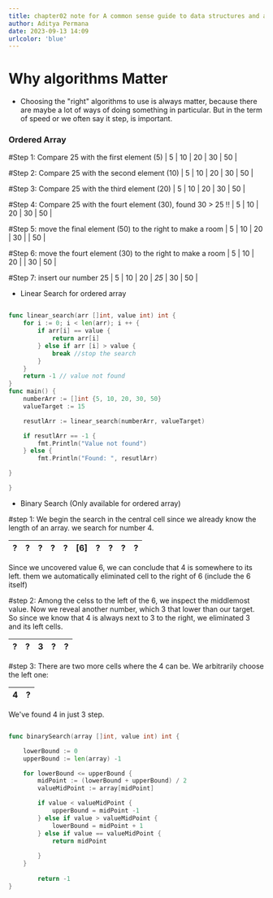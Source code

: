 ```yaml
---
title: chapter02 note for A common sense guide to data structures and algorithms
author: Aditya Permana
date: 2023-09-13 14:09
urlcolor: 'blue'
---
```


# Why algorithms Matter

- Choosing the "right" algorithms to use is always matter, because there are maybe a lot of ways of doing something in particular. But in the term of speed or we often say it step, is important.

### Ordered Array

#Step 1: Compare 25 with the first element (5)
| 5 | 10 | 20 | 30 | 50 |

#Step 2: Compare 25 with the second element (10)
| 5 | 10 | 20 | 30 | 50 |

#Step 3: Compare 25 with the third element (20)
| 5 | 10 | 20 | 30 | 50 |

#Step 4: Compare 25 with the fourt element (30), found 30 > 25 !!
| 5 | 10 | 20 | 30 | 50 |

#Step 5: move the final element (50) to the right to make a room
| 5 | 10 | 20 | 30 | | 50 |

#Step 6: move the fourt element (30) to the right to make a room
| 5 | 10 | 20 | | 30 | 50 |

#Step 7: insert our number 25
| 5 | 10 | 20 | _25_ | 30 | 50 |


- Linear Search for ordered array

```go

func linear_search(arr []int, value int) int {
    for i := 0; i < len(arr); i ++ {
        if arr[i] == value {
            return arr[i]
        } else if arr [i] > value {
            break //stop the search
        }
    }
    return -1 // value not found
}
func main() {
    numberArr := []int {5, 10, 20, 30, 50}
    valueTarget := 15

    resutlArr := linear_search(numberArr, valueTarget)

    if resutlArr == -1 {
        fmt.Println("Value not found")
    } else {
        fmt.Println("Found: ", resutlArr)

}

}

```

- Binary Search (Only available for ordered array)

#step 1: We begin the search in the central cell since we already know the length of an array.
we search for number 4.

| ?   | ?   | ?   | ?   | ?   | [6] | ?   | ?   | ?   | ?   |
| --- | --- | --- | --- | --- | --- | --- | --- | --- | --- |

Since we uncovered value 6, we can conclude that 4 is somewhere to its left. them we automatically eliminated cell to the right of 6 (include the 6 itself)

#step 2: Among the celss to the left of the 6, we inspect the middlemost value. Now we reveal another number, which 3 that lower than our target. So since we know that 4 is always next to 3 to the right, we eliminated 3 and its left cells.

| ?   | ?   | 3   | ?   | ?   |
| --- | --- | --- | --- | --- |

#step 3: There are two more cells where the 4 can be. We arbitrarily choose the left one:

| 4   | ?   |
| --- | --- |

We've found 4 in just 3 step.

```go

func binarySearch(array []int, value int) int {

	lowerBound := 0
	upperBound := len(array) -1 

	for lowerBound <= upperBound {
		midPoint := (lowerBound + upperBound) / 2 
		valueMidPoint := array[midPoint]

		if value < valueMidPoint {
			upperBound = midPoint -1 
		} else if value > valueMidPoint {
			lowerBound = midPoint + 1
		} else if value == valueMidPoint {
			return midPoint 
			
		}
	}
	
		return -1 
}

```

